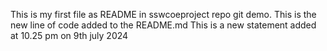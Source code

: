 This is my first file as README in sswcoeproject repo git demo.
This is the new line of code added to the README.md
This is a new statement added at 10.25 pm on 9th july 2024
